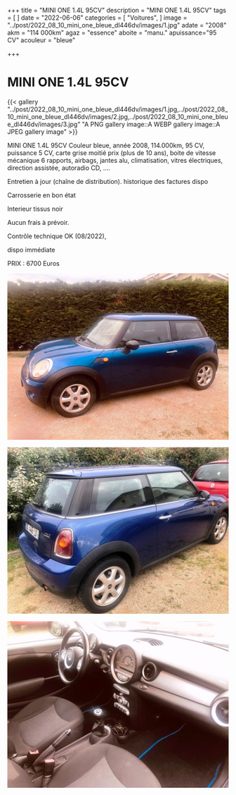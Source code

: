 +++
title = "MINI ONE 1.4L 95CV"
description = "MINI ONE 1.4L 95CV"
tags = [
]
date = "2022-06-06"
categories = [
    "Voitures",
]
image = "../post/2022_08_10_mini_one_bleue_dl446dv/images/1.jpg"
adate = "2008"
akm = "114 000km"
agaz = "essence"
aboite = "manu."
apuissance="95 CV"
acouleur = "bleue"

+++

# MINI ONE 1.4L 95CV

{{< gallery "../post/2022_08_10_mini_one_bleue_dl446dv/images/1.jpg,../post/2022_08_10_mini_one_bleue_dl446dv/images/2.jpg,../post/2022_08_10_mini_one_bleue_dl446dv/images/3.jpg" "A PNG gallery image::A WEBP gallery image::A JPEG gallery image" >}}


MINI ONE 1.4L 95CV Couleur bleue, année 2008, 114.000km, 95 CV, puissance 5 CV,
carte grise moitié prix (plus de 10 ans), boite de vitesse mécanique 6 rapports, airbags, jantes alu,
climatisation, vitres électriques, direction assistée, autoradio CD, ….

Entretien à jour (chaîne de distribution). historique des factures dispo

Carrosserie en bon état

Interieur tissus noir

Aucun frais à prévoir.

Contrôle technique OK (08/2022),

dispo immédiate

PRIX : 6700 Euros


<!-- more -->


![](images/1.jpg)

![](images/2.jpg)

![](images/3.jpg)

